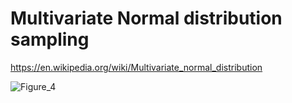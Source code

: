 # Multivariate Normal distribution sampling

https://en.wikipedia.org/wiki/Multivariate_normal_distribution

![Figure_4](https://user-images.githubusercontent.com/75379917/179309457-28267f54-a01f-4d40-b2a4-12edd6091a9a.png)
